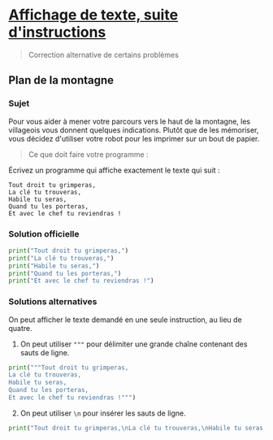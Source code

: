 # [Affichage de texte, suite d'instructions](http://www.france-ioi.org/algo/chapter.php?idChapter=642)

> Correction alternative de certains problèmes

## Plan de la montagne

### Sujet

Pour vous aider à mener votre parcours vers le haut de la montagne, les villageois vous donnent quelques indications. Plutôt que de les mémoriser, vous décidez d'utiliser votre robot pour les imprimer sur un bout de papier.

> Ce que doit faire votre programme :

Écrivez un programme qui affiche exactement le texte qui suit :

    Tout droit tu grimperas,
    La clé tu trouveras,
    Habile tu seras,
    Quand tu les porteras,
    Et avec le chef tu reviendras !



### Solution officielle

```python
print("Tout droit tu grimperas,")
print("La clé tu trouveras,")
print("Habile tu seras,")
print("Quand tu les porteras,")
print("Et avec le chef tu reviendras !")
```

### Solutions alternatives

On peut afficher le texte demandé en une seule instruction, au lieu de quatre.

1. On peut utiliser `"""` pour délimiter une grande chaîne contenant des sauts de ligne.

```python
print("""Tout droit tu grimperas,
La clé tu trouveras,
Habile tu seras,
Quand tu les porteras,
Et avec le chef tu reviendras !""")
```

2. On peut utiliser `\n` pour insérer les sauts de ligne.

```python
print("Tout droit tu grimperas,\nLa clé tu trouveras,\nHabile tu seras,\nQuand tu les porteras,\nEt avec le chef tu reviendras !")
```

